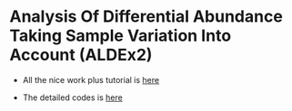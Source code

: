 # Analysis Of Differential Abundance Taking Sample Variation Into Account (ALDEx2)

* All the nice work plus tutorial is [here](aldex2.md)

* The detailed codes is [here](aldex2.Rmd)


